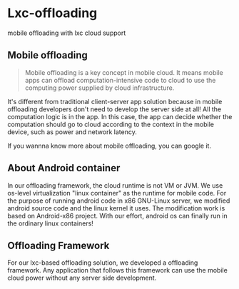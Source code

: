 # Lxc-offloading
mobile offloading with lxc cloud support

## Mobile offloading
>Mobile offloading is a key concept in mobile cloud. It means mobile apps can offload computation-intensive code to cloud to use the computing power supplied by cloud infrastructure.

It's different from traditional client-server app solution because in mobile offloading developers don't need to develop the server side at all! All the computation logic is in the app. In this case, the app can decide whether the computation should go to cloud according to the context in the mobile device, such as power and network latency.

If you wannna know more about mobile offloading, you can google it.

## About Android container
In our offloading framework, the cloud runtime is not VM or JVM. We use os-level virtualization "linux container" as the runtime for mobile code. For the purpose of running android code in x86 GNU-Linux server, we modified android source code and the linux kernel it uses. The modification work is based on Android-x86 project. With our effort, android os can finally run in the ordinary linux containers!

## Offloading Framework
For our lxc-based offloading solution, we developed a offloading framework. Any application that follows this framework can use the mobile cloud power without any server side development. 



